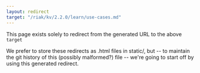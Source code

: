 ```yaml
---
layout: redirect
target: "/riak/kv/2.2.0/learn/use-cases.md"
---
```


This page exists solely to redirect from the generated URL to the above `target`

We prefer to store these redirects as .html files in static/, but -- to maintain
the git history of this (possibly malformed?) file -- we're going to start off
by using this generated redirect.
